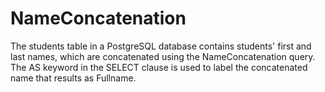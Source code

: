 # NameConcatenation

The students table in a PostgreSQL database contains students' first and last names, which are concatenated using the NameConcatenation query. The AS keyword in the SELECT clause is used to label the concatenated name that results as Fullname.
